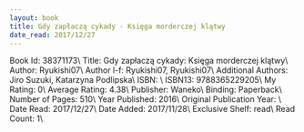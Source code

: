 ```yaml
---
layout: book
title: Gdy zapłaczą cykady - Księga morderczej klątwy
date_read: 2017/12/27
---
```


Book Id: 38371173\ 
Title: Gdy zapłaczą cykady: Księga morderczej klątwy\ 
Author: Ryukishi07\ 
Author l-f: Ryukishi07, Ryukishi07\ 
Additional Authors: Jiro Suzuki, Katarzyna Podlipska\ 
ISBN: \ 
ISBN13: 9788365229205\ 
My Rating: 0\ 
Average Rating: 4.38\ 
Publisher: Waneko\ 
Binding: Paperback\ 
Number of Pages: 510\ 
Year Published: 2016\ 
Original Publication Year: \ 
Date Read: 2017/12/27\ 
Date Added: 2017/11/28\ 
Exclusive Shelf: read\ 
Read Count: 1\ 

